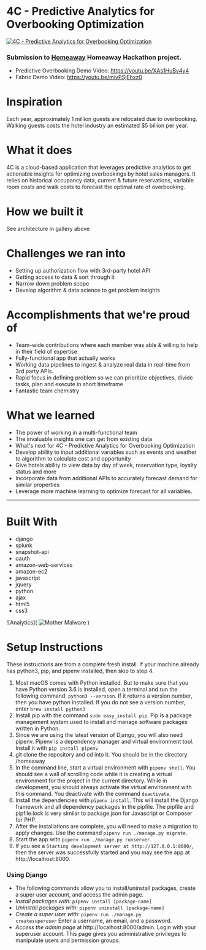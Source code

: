# 4C - Predictive Analytics for Overbooking Optimization
[![4C - Predictive Analytics for Overbooking Optimization](https://i.imgur.com/4br6Eb7.png)](https://youtu.be/XAs1HuBv4y4)

### Submission to [Homeaway](https://devpost.com/software/4c-predictive-analytics-for-overbooking-optimization) Homeaway Hackathon project.

- Predictive Overbooking Demo Video: https://youtu.be/XAs1HuBv4y4
- Fabric Demo Video: https://youtu.be/mivPSjEhxz0

# Inspiration
Each year, approximately 1 million guests are relocated due to overbooking. Walking guests costs the hotel industry an estimated $5 billion per year.

# What it does
4C is a cloud-based application that leverages predictive analytics to get actionable insights for optimizing overbookings by hotel sales managers. It relies on historical occupancy data, current & future reservations, variable room costs and walk costs to forecast the optimal rate of overbooking.

# How we built it
See architecture in gallery above

# Challenges we ran into
- Setting up authorization flow with 3rd-party hotel API
- Getting access to data & sort through it
- Narrow down problem scope
- Develop algorithm & data science to get problem insights

# Accomplishments that we're proud of
- Team-wide contributions where each member was able & willing to help in their field of expertise
- Fully-functional app that actually works
- Working data pipelines to ingest & analyze real data in real-time from 3rd party APIs.
- Rapid focus in defining problem so we can prioritize objectives, divide tasks, plan and execute in short timeframe
- Fantastic team chemistry

# What we learned
- The power of working in a multi-functional team
- The invaluable insights one can get from existing data
- What's next for 4C - Predictive Analytics for Overbooking Optimization
- Develop ability to input additional variables such as events and weather to algorithm to calculate cost and opportunity
- Give hotels ability to view data by day of week, reservation type, loyalty status and more
- Incorporate data from additional APIs to accurately forecast demand for similar properties
- Leverage more machine learning to optimize forecast for all variables.
------
# Built With
- django
- splunk
- snapshot-api
- oauth
- amazon-web-services
- amazon-ec2
- javascript
- jquery
- python
- ajax
- html5
- css3

![Analytics]( ![Mother Malware](https://vignette.wikia.nocookie.net/finalfantasy/images/b/b7/FF3NES-CloudOfDarkness2.gif/revision/latest?cb=20080217171806) ) 
 
# Setup Instructions

These instructions are from a complete fresh install. If your machine already has python3, pip, and pipenv installed, then skip to step 4.

1. Most macOS comes with Python installed. But to make sure that you have Python version 3.6 is installed, open a terminal and run the following command. `python3 --version`. If it returns a version number, then you have python installed. If you do not see a version number, enter `brew install python3`
2. Install pip with the command `sudo easy_install pip`. Pip is a package management system used to install and manage software packages written in Python.
3. Since we are using the latest version of Django, you will also need pipenv. Pipenv is a dependency manager and virtual environment tool. Install it with `pip install pipenv`
4. git clone the repository and cd into it. You should be in the directory /homeaway
5. In the command line, start a virtual environment with `pipenv shell`. You should see a wall of scrolling code while it is creating a virtual environment for the project in the current directory. While in development, you should always activate the virtual environment with this command. You deactivate with the command `deactivate`.
6. Install the dependencies with `pipenv install`. This will install the Django framework and all dependency packages in the pipfile. The pipfile and pipfile.lock is very similar to package.json for Javascript or Composer for PHP.
7. After the installations are complete, you will need to make a migration to apply changes. Use the command `pipenv run ./manage.py migrate`.
8. Start the app with `pipenv run ./manage.py runserver`.
9. If you see a `Starting development server at http://127.0.0.1:8000/`, then the server was successfully started and you may see the app at http://localhost:8000.  



### Using Django
- The following commands allow you to install/uninstall packages, create a super user account, and access the admin page.
- *Install packages with:* `pipenv install [package-name]`
- *Uninstall packages with:* `pipenv uninstall [package-name]`
- *Create a super user with:* `pipenv run ./manage.py createsuperuser` Enter a username, an email, and a password.
- *Access the admin page* at http://localhost:8000/admin. Login with your superuser account. This page gives you administrative privileges to manipulate users and permission groups.
